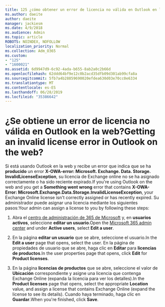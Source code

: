 ```yaml
---
title: 125 ¿cómo obtener un error de licencia no válida en Outlook en la web?
ms.author: daeite
author: daeite
manager: jackiesm
ms.date: 4/9/2018
ms.audience: Admin
ms.topic: article
ROBOTS: NOINDEX, NOFOLLOW
localization_priority: Normal
ms.collection: Adm_O365
ms.custom:
- "125"
- "1600021"
ms.assetid: 6d9947d9-6c92-4ada-b655-8ab2a0c2b66d
ms.openlocfilehash: 62ddd64bf9e12c0b2acd35dfb09d301ab99cfa8a
ms.sourcegitcommit: 5fb7a4b28859690020efdea630d03e70cc0e6334
ms.translationtype: MT
ms.contentlocale: es-ES
ms.lasthandoff: 06/28/2019
ms.locfileid: "35386642"
---
```

# <a name="getting-an-invalid-license-error-in-outlook-on-the-web"></a><span data-ttu-id="8dfd4-102">¿Se obtiene un error de licencia no válida en Outlook en la web?</span><span class="sxs-lookup"><span data-stu-id="8dfd4-102">Getting an invalid license error in Outlook on the web?</span></span>

<span data-ttu-id="8dfd4-103">Si está usando Outlook en la web y recibe un error que indica que se ha **producido** un error **X-OWA-error: Microsoft. Exchange. Data. Storage. InvalidLicenseException**, su licencia de Exchange online no se ha asignado correctamente o ha sido reciente expirado.</span><span class="sxs-lookup"><span data-stu-id="8dfd4-103">If you're using Outlook on the web and you get a **Something went wrong** error that contains **X-OWA-Error: Microsoft.Exchange.Data.Storage.InvalidLicenseException**, your Exchange Online license isn't correctly assigned or has recently expired.</span></span> <span data-ttu-id="8dfd4-104">Su administrador puede asignar una licencia mediante los siguientes pasos:</span><span class="sxs-lookup"><span data-stu-id="8dfd4-104">Your admin can assign a license to you by following these steps:</span></span>
  
1. <span data-ttu-id="8dfd4-105">Abra el [centro de administración de 365 de Microsoft](https://portal.office.com/adminportal/home#/homepage) y, en **usuarios activos**, seleccione **editar un usuario**.</span><span class="sxs-lookup"><span data-stu-id="8dfd4-105">Open the [Microsoft 365 admin center](https://portal.office.com/adminportal/home#/homepage) and under **Active users**, select **Edit a user**.</span></span>

2. <span data-ttu-id="8dfd4-106">En la página **editar un usuario** que se abre, seleccione el usuario.</span><span class="sxs-lookup"><span data-stu-id="8dfd4-106">In the **Edit a user** page that opens, select the user.</span></span> <span data-ttu-id="8dfd4-107">En la página de propiedades de usuario que se abre, haga clic en **Editar** para **licencias de productos**.</span><span class="sxs-lookup"><span data-stu-id="8dfd4-107">In the user properties page that opens, click **Edit** for **Product licenses**.</span></span>

3. <span data-ttu-id="8dfd4-108">En la página **licencias de productos** que se abre, seleccione el valor de **Ubicación** correspondiente y asigne una licencia que contenga Exchange Online (expanda la licencia para ver los detalles).</span><span class="sxs-lookup"><span data-stu-id="8dfd4-108">In the **Product licenses** page that opens, select the appropriate **Location** value, and assign a license that contains Exchange Online (expand the license to see its details).</span></span> <span data-ttu-id="8dfd4-109">Cuando haya terminado, haga clic en **Guardar**.</span><span class="sxs-lookup"><span data-stu-id="8dfd4-109">When you're finished, click **Save**.</span></span>

